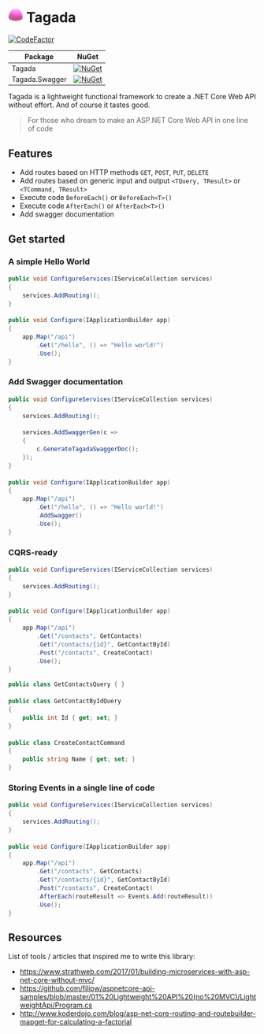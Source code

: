 # <span style="margin-bottom: -5px;"><img src="https://github.com/Odonno/tagada/blob/master/Images/tagada.png?raw=true" width="30" height="30" /></span> Tagada

[![CodeFactor](https://www.codefactor.io/repository/github/odonno/tagada/badge)](https://www.codefactor.io/repository/github/odonno/tagada)

| Package        | NuGet                                                                                                         |
|----------------|---------------------------------------------------------------------------------------------------------------|
| Tagada         | [![NuGet](https://img.shields.io/nuget/v/Tagada.svg)](https://www.nuget.org/packages/Tagada/)                 |
| Tagada.Swagger | [![NuGet](https://img.shields.io/nuget/v/Tagada.Swagger.svg)](https://www.nuget.org/packages/Tagada.Swagger/) |

Tagada is a lightweight functional framework to create a .NET Core Web API without effort. And of course it tastes good.

> For those who dream to make an ASP.NET Core Web API in one line of code

## Features

* Add routes based on HTTP methods `GET`, `POST`, `PUT`, `DELETE`
* Add routes based on generic input and output `<TQuery, TResult>` or `<TCommand, TResult>`
* Execute code `BeforeEach()` or `BeforeEach<T>()`
* Execute code `AfterEach()` or `AfterEach<T>()`
* Add swagger documentation

## Get started

### A simple Hello World

```csharp
public void ConfigureServices(IServiceCollection services)
{
    services.AddRouting();
}

public void Configure(IApplicationBuilder app)
{
    app.Map("/api")
        .Get("/hello", () => "Hello world!")
        .Use();
}
```

### Add Swagger documentation

```csharp
public void ConfigureServices(IServiceCollection services)
{
    services.AddRouting();

    services.AddSwaggerGen(c =>
    {
        c.GenerateTagadaSwaggerDoc();
    });
}

public void Configure(IApplicationBuilder app)
{
    app.Map("/api")
        .Get("/hello", () => "Hello world!")
        .AddSwagger()
        .Use();
}
```

### CQRS-ready

```csharp
public void ConfigureServices(IServiceCollection services)
{
    services.AddRouting();
}

public void Configure(IApplicationBuilder app)
{
    app.Map("/api")
        .Get("/contacts", GetContacts)
        .Get("/contacts/{id}", GetContactById)
        .Post("/contacts", CreateContact)
        .Use();
}
```

```csharp
public class GetContactsQuery { }

public class GetContactByIdQuery
{
    public int Id { get; set; }
}

public class CreateContactCommand
{
    public string Name { get; set; }
}
```

### Storing Events in a single line of code

```csharp
public void ConfigureServices(IServiceCollection services)
{
    services.AddRouting();
}

public void Configure(IApplicationBuilder app)
{
    app.Map("/api")
        .Get("/contacts", GetContacts)
        .Get("/contacts/{id}", GetContactById)
        .Post("/contacts", CreateContact)
        .AfterEach(routeResult => Events.Add(routeResult))
        .Use();
}
```

## Resources

List of tools / articles that inspired me to write this library:

* https://www.strathweb.com/2017/01/building-microservices-with-asp-net-core-without-mvc/
* https://github.com/filipw/aspnetcore-api-samples/blob/master/01%20Lightweight%20API%20(no%20MVC)/LightweightApi/Program.cs
* http://www.koderdojo.com/blog/asp-net-core-routing-and-routebuilder-mapget-for-calculating-a-factorial
